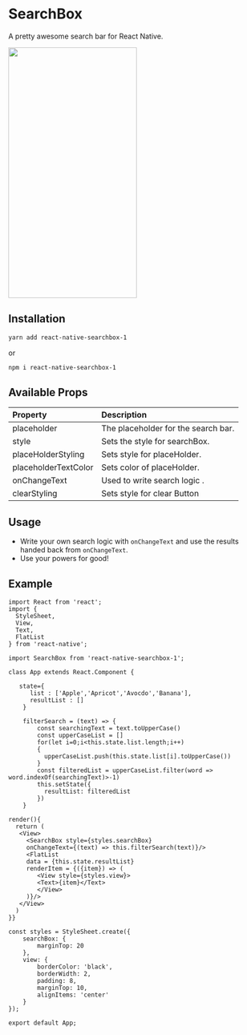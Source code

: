 # SearchBox

A pretty awesome search bar for React Native. 

<!-- ![react-native-searchbar](http://drive.google.com/uc?export=view&id=1p45erAFNXq35AU525ub9jYZEzAu55kv3) -->
<img src="http://drive.google.com/uc?export=view&id=1p45erAFNXq35AU525ub9jYZEzAu55kv3" width="256" height="500">


## Installation

```bash
yarn add react-native-searchbox-1
```

or

```bash
npm i react-native-searchbox-1
```

## Available Props

Property	|	Description |
:---------|:------------|
placeholder	|		The placeholder for the search bar.
style | Sets the style for searchBox.
placeHolderStyling |  Sets style for placeHolder.
placeholderTextColor |  Sets color of placeHolder.
onChangeText | Used to write search logic .
clearStyling |  Sets style for clear Button

  
## Usage

- Write your own search logic with `onChangeText` and use the results handed back from `onChangeText`.
- Use your powers for good!


## Example

```
import React from 'react';
import {
  StyleSheet,
  View,
  Text,
  FlatList
} from 'react-native';

import SearchBox from 'react-native-searchbox-1';

class App extends React.Component {

   state={
      list : ['Apple','Apricot','Avocdo','Banana'],
      resultList : []
    }

    filterSearch = (text) => {
        const searchingText = text.toUpperCase()
        const upperCaseList = []
        for(let i=0;i<this.state.list.length;i++)
        {
          upperCaseList.push(this.state.list[i].toUpperCase())
        }
        const filteredList = upperCaseList.filter(word => word.indexOf(searchingText)>-1)
        this.setState({
          resultList: filteredList
        })
    }

render(){
  return (
   <View>
     <SearchBox style={styles.searchBox} 
     onChangeText={(text) => this.filterSearch(text)}/>
     <FlatList 
     data = {this.state.resultList}
     renderItem = {({item}) => (
        <View style={styles.view}>
        <Text>{item}</Text>
        </View>
     )}/>
   </View>
  )
}}

const styles = StyleSheet.create({
    searchBox: {
        marginTop: 20
    },
    view: {
        borderColor: 'black',
        borderWidth: 2,
        padding: 8,
        marginTop: 10,
        alignItems: 'center'
    }
});

export default App;
```
